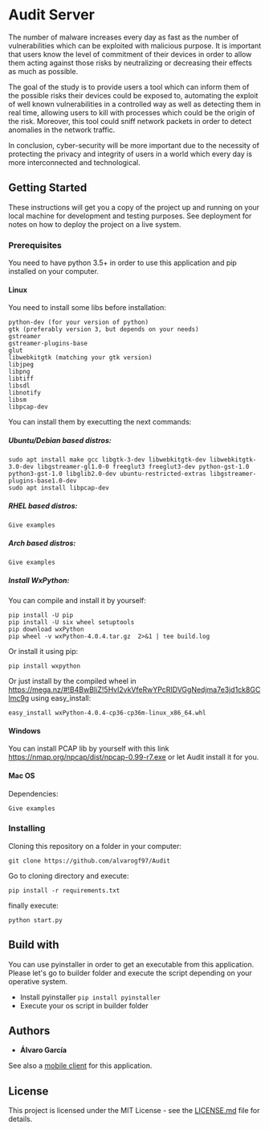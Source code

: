 # Audit Server

The number of malware increases 
every day as fast as the number 
of vulnerabilities which can be 
exploited with malicious purpose. 
It is important that users know the 
level of commitment of their devices 
in order to allow them acting against 
those risks by neutralizing or decreasing 
their effects as much as possible.

The goal of the study is to provide 
users a tool which can inform them of 
the possible risks their devices could be 
exposed to, automating the exploit of well 
known vulnerabilities in a controlled way 
as well as detecting them in real time, 
allowing users to kill with processes which 
could be the origin of the risk. Moreover, 
this tool could sniff network packets in order 
to detect anomalies in the network traffic.

In conclusion, cyber-security will be more 
important due to the necessity of protecting 
the privacy and integrity of users in a world 
which every day is more interconnected and 
technological.

## Getting Started

These instructions will get you a copy of the project up and running on your local machine for development and testing purposes. See deployment for notes on how to deploy the project on a live system.

### Prerequisites

You need to have python 3.5+ in order to use this application and pip installed on your computer.

#### Linux

You need to install some libs before installation:

```
python-dev (for your version of python)
gtk (preferably version 3, but depends on your needs)
gstreamer
gstreamer-plugins-base
glut
libwebkitgtk (matching your gtk version)
libjpeg
libpng
libtiff
libsdl
libnotify
libsm
libpcap-dev
```

You can install them by executting the next commands:

##### Ubuntu/Debian based distros:

```
sudo apt install make gcc libgtk-3-dev libwebkitgtk-dev libwebkitgtk-3.0-dev libgstreamer-gl1.0-0 freeglut3 freeglut3-dev python-gst-1.0 python3-gst-1.0 libglib2.0-dev ubuntu-restricted-extras libgstreamer-plugins-base1.0-dev
sudo apt install libpcap-dev
```

##### RHEL based distros:

```
Give examples
```

##### Arch based distros:

```
Give examples
```

##### Install WxPython:

You can compile and install it by yourself:

```
pip install -U pip
pip install -U six wheel setuptools
pip download wxPython
pip wheel -v wxPython-4.0.4.tar.gz  2>&1 | tee build.log
```

Or install it using pip:

```
pip install wxpython
```

Or just install by the compiled wheel in https://mega.nz/#!B4BwBIiZ!5Hvl2vkVfeRwYPcRIDVGgNedjma7e3jd1ck8GClmc9g using easy_install:

````angular2
easy_install wxPython-4.0.4-cp36-cp36m-linux_x86_64.whl
````
#### Windows

You can install PCAP lib by yourself with this link 
https://nmap.org/npcap/dist/npcap-0.99-r7.exe or let Audit install it for you.

#### Mac OS

Dependencies:

```
Give examples
```

### Installing

Cloning this repository on a folder in your computer:

```
git clone https://github.com/alvarogf97/Audit
```

Go to cloning directory and execute:

```
pip install -r requirements.txt
```

finally execute:

```
python start.py
```

## Build with

You can use pyinstaller in order to get an executable from this application.
Please let's go to builder folder and execute the script depending on your
operative system. 

- Install pyinstaller
````pip install pyinstaller````
- Execute your os script in builder folder

## Authors

* **Álvaro García**

See also a [mobile client](https://github.com/alvarogf97/Client_Audit) for this application.

## License

This project is licensed under the MIT License - see the [LICENSE.md](LICENSE.md) file for details.


